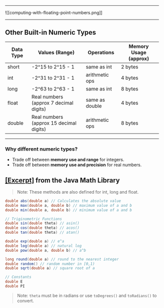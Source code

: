 ***
![[computing-with-floating-point-numbers.png]]
***
## Other Built-in Numeric Types

| Data Type | Values (Range)                          | Operations     | Memory Usage (approx) |
| --------- | --------------------------------------- | -------------- | --------------------- |
| short     | -2^15 to 2^15 - 1                       | same as int    | 2 bytes               |
| int       | -2^31 to 2^31 - 1                       | arithmetic ops | 4 bytes               |
| long      | -2^63 to 2^63 - 1                       | same as int    | 8 bytes               |
| float     | Real numbers (approx 7 decimal digits)  | same as double | 4 bytes               |
| double    | Real numbers (approx 15 decimal digits) | arithmetic ops | 8 bytes               |

---

### Why different numeric types?
- Trade off between **memory use and range** for integers.  
- Trade off between **memory use and precision** for real numbers.

## [[Excerpt]](s) from the Java Math Library

> Note: These methods are also defined for int, long and float.

```java
double abs(double a) // Calculates the absolute value
double max(double a, double b) // maximum value of a and b
double min(double a, double b) // minimum value of a and b

// Triginometric Functions
double sin(double theta) // asin()
double cos(double theta) // acos()
double tan(double theta) // atan()

double exp(double a) // e^a
double log(double a) // natural log
double pow(double a, double b) // a^b

long round(double a) // round to the nearest integer
double random() // random number in [0,1)
double sqrt(double a) // square root of a

// Constants
double E
double PI
```

> Note: `theta` must be in radians or use `toDegrees()` and `toRadians()` to convert.
